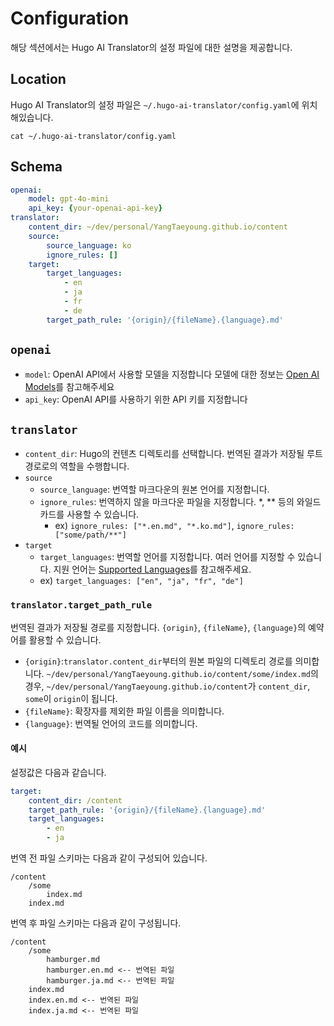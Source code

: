 # Configuration
해당 섹션에서는 Hugo AI Translator의 설정 파일에 대한 설명을 제공합니다.

## Location
Hugo AI Translator의 설정 파일은 `~/.hugo-ai-translator/config.yaml`에 위치해있습니다.

```shell
cat ~/.hugo-ai-translator/config.yaml
```

## Schema 
```yaml
openai:
    model: gpt-4o-mini
    api_key: {your-openai-api-key}
translator:
    content_dir: ~/dev/personal/YangTaeyoung.github.io/content
    source:
        source_language: ko
        ignore_rules: []
    target:
        target_languages:
            - en
            - ja
            - fr
            - de
        target_path_rule: '{origin}/{fileName}.{language}.md'
```

## `openai`
- `model`: OpenAI API에서 사용할 모델을 지정합니다 모델에 대한 정보는 [Open AI Models](https://platform.openai.com/docs/models)를 참고해주세요 
- `api_key`: OpenAI API를 사용하기 위한 API 키를 지정합니다 

## `translator`
- `content_dir`: Hugo의 컨텐츠 디렉토리를 선택합니다. 번역된 결과가 저장될 루트 경로로의 역할을 수행합니다.
- `source`
    - `source_language`: 번역할 마크다운의 원본 언어를 지정합니다.
    - `ignore_rules`: 번역하지 않을 마크다운 파일을 지정합니다. *, ** 등의 와일드카드를 사용할 수 있습니다.
      - ex) `ignore_rules: ["*.en.md", "*.ko.md"]`, `ignore_rules: ["some/path/**"]`
- `target`
  - `target_languages`: 번역할 언어를 지정합니다. 여러 언어를 지정할 수 있습니다. 지원 언어는 [Supported Languages](../README.md#supported-languages)를 참고해주세요.
  - ex) `target_languages: ["en", "ja", "fr", "de"]`

### `translator.target_path_rule`
번역된 결과가 저장될 경로를 지정합니다. `{origin}`, `{fileName}`, `{language}`의 예약어를 활용할 수 있습니다.
- `{origin}`:`translator.content_dir`부터의 원본 파일의 디렉토리 경로를 의미합니다. `~/dev/personal/YangTaeyoung.github.io/content/some/index.md`의 경우, `~/dev/personal/YangTaeyoung.github.io/content`가 `content_dir`, `some`이 `origin`이 됩니다. 
- `{fileName}`: 확장자를 제외한 파일 이름을 의미합니다.
- `{language}`: 번역될 언어의 코드를 의미합니다.

#### 예시
설정값은 다음과 같습니다.
```yaml
target:
    content_dir: /content
    target_path_rule: '{origin}/{fileName}.{language}.md'
    target_languages:
        - en
        - ja
```

번역 전 파일 스키마는 다음과 같이 구성되어 있습니다.

```
/content
    /some
        index.md
    index.md
```

번역 후 파일 스키마는 다음과 같이 구성됩니다.
```
/content
    /some
        hamburger.md
        hamburger.en.md <-- 번역된 파일
        hamburger.ja.md <-- 번역된 파일
    index.md
    index.en.md <-- 번역된 파일
    index.ja.md <-- 번역된 파일
```

